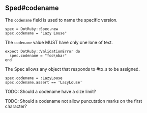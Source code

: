 ## Sped#codename

The `codename` field is used to name the specific version.

    spec = DotRuby::Spec.new
    spec.codename = "Lazy Louse"

The `codename` value MUST have only one lone of text.

    expect DotRuby::ValidationError do
      spec.codename = "foo\nbar"
    end

The Spec allows any object that responds to #to_s to be assigned.

    spec.codename = :LazyLouse
    spec.codename.assert == 'LazyLouse'

TODO: Should a codename have a size limit?

TODO: Should a codename not allow puncutation marks on the first character?

